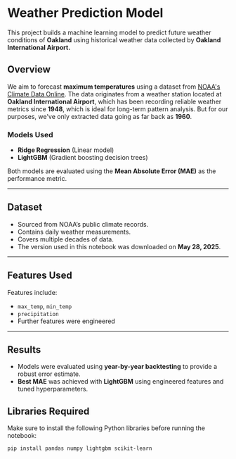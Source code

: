 # Weather Prediction Model

This project builds a machine learning model to predict future weather conditions of **Oakland** using historical weather data collected by **Oakland International Airport.**

## Overview

We aim to forecast **maximum temperatures** using a dataset from [NOAA's Climate Data Online](https://www.ncdc.noaa.gov/cdo-web/search). The data originates from a weather station located at **Oakland International Airport**, which has been recording reliable weather metrics since **1948**, which is ideal for long-term pattern analysis. But for our purposes, we've only extracted data going as far back as **1960**.

### Models Used
- **Ridge Regression** (Linear model)
- **LightGBM** (Gradient boosting decision trees)

Both models are evaluated using the **Mean Absolute Error (MAE)** as the performance metric.

---

## Dataset

- Sourced from NOAA’s public climate records.
- Contains daily weather measurements.
- Covers multiple decades of data.
- The version used in this notebook was downloaded on **May 28, 2025**.

---

## Features Used

Features include:
- `max_temp`, `min_temp`
- `precipitation`
- Further features were engineered

---

## Results
- Models were evaluated using **year-by-year backtesting** to provide a robust error estimate.
- **Best MAE** was achieved with **LightGBM** using engineered features and tuned hyperparameters.

## Libraries Required

Make sure to install the following Python libraries before running the notebook:

```bash
pip install pandas numpy lightgbm scikit-learn
